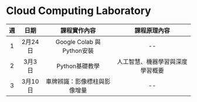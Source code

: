 # Cloud Computing Laboratory
 
| 週 | 日期 | 課程實作內容 | 課程原理內容 |
| :----: | :----: | :----: | :----: | 
| 1 | 2月24日 | Google Colab 與 Python安裝 | -- |
| 2 | 3月3日 | Python基礎教學 | 人工智慧、機器學習與深度學習概要 |
| 3 | 3月10日 | 車牌辨識：影像標柱與影像增量 | -- |


